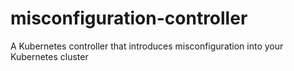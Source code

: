 # misconfiguration-controller
A Kubernetes controller that introduces misconfiguration into your Kubernetes cluster
